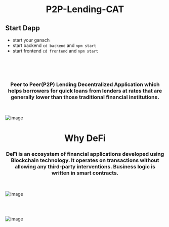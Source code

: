 <h1 align="center">P2P-Lending-CAT</h1>

  
## Start Dapp
  - start your ganach
  - start backend `cd backend` and `npm start`
  - start frontend `cd frontend` and `npm start`
 
 
 <br/>
 <br/>
 <br/>
 <div align="center"> 
<h3>
Peer to Peer(P2P) Lending Decentralized Application which helps borrowers for quick loans from lenders at rates that are generally lower than those traditional financial institutions.
</h3>
</div>
<br/>

![image](https://user-images.githubusercontent.com/99068989/218099730-ae26368b-a27f-4d3d-83ce-43e8e5f4e7d4.png)

<h1 align="center"> Why DeFi </h1>

<div align="center">

<h3> DeFi is an ecosystem of financial applications developed using Blockchain technology. It operates on transactions without allowing any third-party interventions. Business logic is written in smart contracts.
</h3>
</div>
<br/>

![image](https://user-images.githubusercontent.com/99068989/226101475-94bbb406-9d3c-4756-b445-fd1d4f2b7a95.png)

<br/>
<br/>

![image](https://user-images.githubusercontent.com/99068989/218104129-403dcc5e-b01a-4fc2-aa3f-03a794de9ca0.png)





